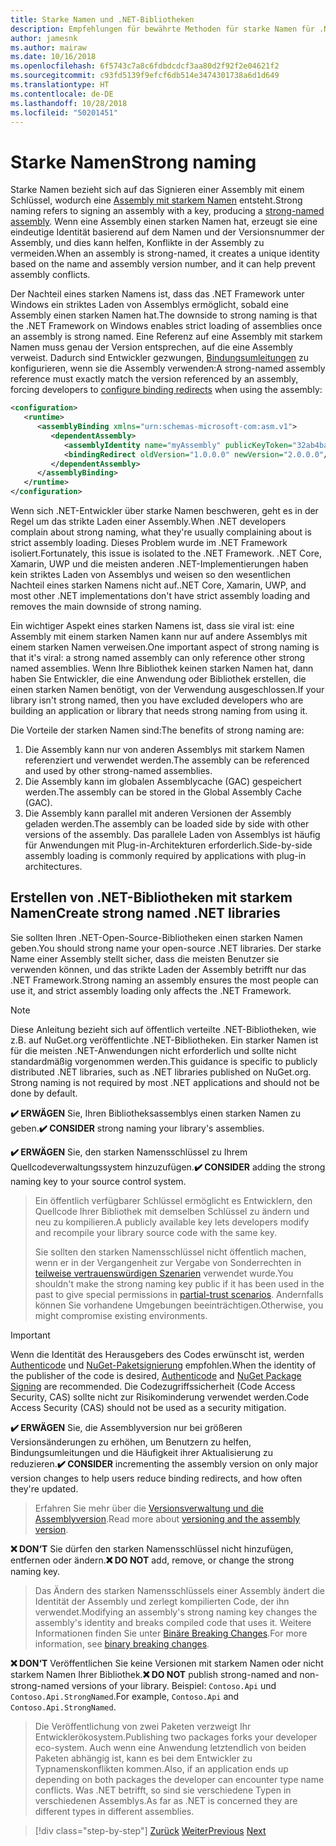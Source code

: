 ```yaml
---
title: Starke Namen und .NET-Bibliotheken
description: Empfehlungen für bewährte Methoden für starke Namen für .NET-Bibliotheken.
author: jamesnk
ms.author: mairaw
ms.date: 10/16/2018
ms.openlocfilehash: 6f5743c7a8c6fdbdcdcf3aa80d2f92f2e04621f2
ms.sourcegitcommit: c93fd5139f9efcf6db514e3474301738a6d1d649
ms.translationtype: HT
ms.contentlocale: de-DE
ms.lasthandoff: 10/28/2018
ms.locfileid: "50201451"
---
```

# <a name="strong-naming"></a><span data-ttu-id="40f8c-103">Starke Namen</span><span class="sxs-lookup"><span data-stu-id="40f8c-103">Strong naming</span></span>

<span data-ttu-id="40f8c-104">Starke Namen bezieht sich auf das Signieren einer Assembly mit einem Schlüssel, wodurch eine [Assembly mit starkem Namen](../../framework/app-domains/strong-named-assemblies.md) entsteht.</span><span class="sxs-lookup"><span data-stu-id="40f8c-104">Strong naming refers to signing an assembly with a key, producing a [strong-named assembly](../../framework/app-domains/strong-named-assemblies.md).</span></span> <span data-ttu-id="40f8c-105">Wenn eine Assembly einen starken Namen hat, erzeugt sie eine eindeutige Identität basierend auf dem Namen und der Versionsnummer der Assembly, und dies kann helfen, Konflikte in der Assembly zu vermeiden.</span><span class="sxs-lookup"><span data-stu-id="40f8c-105">When an assembly is strong-named, it creates a unique identity based on the name and assembly version number, and it can help prevent assembly conflicts.</span></span>

<span data-ttu-id="40f8c-106">Der Nachteil eines starken Namens ist, dass das .NET Framework unter Windows ein striktes Laden von Assemblys ermöglicht, sobald eine Assembly einen starken Namen hat.</span><span class="sxs-lookup"><span data-stu-id="40f8c-106">The downside to strong naming is that the .NET Framework on Windows enables strict loading of assemblies once an assembly is strong named.</span></span> <span data-ttu-id="40f8c-107">Eine Referenz auf eine Assembly mit starkem Namen muss genau der Version entsprechen, auf die eine Assembly verweist. Dadurch sind Entwickler gezwungen, [Bindungsumleitungen](../../framework/configure-apps/redirect-assembly-versions.md) zu konfigurieren, wenn sie die Assembly verwenden:</span><span class="sxs-lookup"><span data-stu-id="40f8c-107">A strong-named assembly reference must exactly match the version referenced by an assembly, forcing developers to [configure binding redirects](../../framework/configure-apps/redirect-assembly-versions.md) when using the assembly:</span></span>

```xml
<configuration>
   <runtime>
      <assemblyBinding xmlns="urn:schemas-microsoft-com:asm.v1">
         <dependentAssembly>
            <assemblyIdentity name="myAssembly" publicKeyToken="32ab4ba45e0a69a1" culture="neutral" />
            <bindingRedirect oldVersion="1.0.0.0" newVersion="2.0.0.0"/>
         </dependentAssembly>
      </assemblyBinding>
   </runtime>
</configuration>
```

<span data-ttu-id="40f8c-108">Wenn sich .NET-Entwickler über starke Namen beschweren, geht es in der Regel um das strikte Laden einer Assembly.</span><span class="sxs-lookup"><span data-stu-id="40f8c-108">When .NET developers complain about strong naming, what they're usually complaining about is strict assembly loading.</span></span> <span data-ttu-id="40f8c-109">Dieses Problem wurde im .NET Framework isoliert.</span><span class="sxs-lookup"><span data-stu-id="40f8c-109">Fortunately, this issue is isolated to the .NET Framework.</span></span> <span data-ttu-id="40f8c-110">.NET Core, Xamarin, UWP und die meisten anderen .NET-Implementierungen haben kein striktes Laden von Assemblys und weisen so den wesentlichen Nachteil eines starken Namens nicht auf.</span><span class="sxs-lookup"><span data-stu-id="40f8c-110">.NET Core, Xamarin, UWP, and most other .NET implementations don't have strict assembly loading and removes the main downside of strong naming.</span></span>

<span data-ttu-id="40f8c-111">Ein wichtiger Aspekt eines starken Namens ist, dass sie viral ist: eine Assembly mit einem starken Namen kann nur auf andere Assemblys mit einem starken Namen verweisen.</span><span class="sxs-lookup"><span data-stu-id="40f8c-111">One important aspect of strong naming is that it's viral: a strong named assembly can only reference other strong named assemblies.</span></span> <span data-ttu-id="40f8c-112">Wenn Ihre Bibliothek keinen starken Namen hat, dann haben Sie Entwickler, die eine Anwendung oder Bibliothek erstellen, die einen starken Namen benötigt, von der Verwendung ausgeschlossen.</span><span class="sxs-lookup"><span data-stu-id="40f8c-112">If your library isn't strong named, then you have excluded developers who are building an application or library that needs strong naming from using it.</span></span>

<span data-ttu-id="40f8c-113">Die Vorteile der starken Namen sind:</span><span class="sxs-lookup"><span data-stu-id="40f8c-113">The benefits of strong naming are:</span></span>

1. <span data-ttu-id="40f8c-114">Die Assembly kann nur von anderen Assemblys mit starkem Namen referenziert und verwendet werden.</span><span class="sxs-lookup"><span data-stu-id="40f8c-114">The assembly can be referenced and used by other strong-named assemblies.</span></span>
2. <span data-ttu-id="40f8c-115">Die Assembly kann im globalen Assemblycache (GAC) gespeichert werden.</span><span class="sxs-lookup"><span data-stu-id="40f8c-115">The assembly can be stored in the Global Assembly Cache (GAC).</span></span>
3. <span data-ttu-id="40f8c-116">Die Assembly kann parallel mit anderen Versionen der Assembly geladen werden.</span><span class="sxs-lookup"><span data-stu-id="40f8c-116">The assembly can be loaded side by side with other versions of the assembly.</span></span> <span data-ttu-id="40f8c-117">Das parallele Laden von Assemblys ist häufig für Anwendungen mit Plug-in-Architekturen erforderlich.</span><span class="sxs-lookup"><span data-stu-id="40f8c-117">Side-by-side assembly loading is commonly required by applications with plug-in architectures.</span></span>

## <a name="create-strong-named-net-libraries"></a><span data-ttu-id="40f8c-118">Erstellen von .NET-Bibliotheken mit starkem Namen</span><span class="sxs-lookup"><span data-stu-id="40f8c-118">Create strong named .NET libraries</span></span>

<span data-ttu-id="40f8c-119">Sie sollten Ihren .NET-Open-Source-Bibliotheken einen starken Namen geben.</span><span class="sxs-lookup"><span data-stu-id="40f8c-119">You should strong name your open-source .NET libraries.</span></span> <span data-ttu-id="40f8c-120">Der starke Name einer Assembly stellt sicher, dass die meisten Benutzer sie verwenden können, und das strikte Laden der Assembly betrifft nur das .NET Framework.</span><span class="sxs-lookup"><span data-stu-id="40f8c-120">Strong naming an assembly ensures the most people can use it, and strict assembly loading only affects the .NET Framework.</span></span>

> [!NOTE]
> <span data-ttu-id="40f8c-121">Diese Anleitung bezieht sich auf öffentlich verteilte .NET-Bibliotheken, wie z.B. auf NuGet.org veröffentlichte .NET-Bibliotheken. Ein starker Namen ist für die meisten .NET-Anwendungen nicht erforderlich und sollte nicht standardmäßig vorgenommen werden.</span><span class="sxs-lookup"><span data-stu-id="40f8c-121">This guidance is specific to publicly distributed .NET libraries, such as .NET libraries published on NuGet.org. Strong naming is not required by most .NET applications and should not be done by default.</span></span>

<span data-ttu-id="40f8c-122">**✔️ ERWÄGEN** Sie, Ihren Bibliotheksassemblys einen starken Namen zu geben.</span><span class="sxs-lookup"><span data-stu-id="40f8c-122">**✔️ CONSIDER** strong naming your library's assemblies.</span></span>

<span data-ttu-id="40f8c-123">**✔️ ERWÄGEN** Sie, den starken Namensschlüssel zu Ihrem Quellcodeverwaltungssystem hinzuzufügen.</span><span class="sxs-lookup"><span data-stu-id="40f8c-123">**✔️ CONSIDER** adding the strong naming key to your source control system.</span></span>

> <span data-ttu-id="40f8c-124">Ein öffentlich verfügbarer Schlüssel ermöglicht es Entwicklern, den Quellcode Ihrer Bibliothek mit demselben Schlüssel zu ändern und neu zu kompilieren.</span><span class="sxs-lookup"><span data-stu-id="40f8c-124">A publicly available key lets developers modify and recompile your library source code with the same key.</span></span>
> 
> <span data-ttu-id="40f8c-125">Sie sollten den starken Namensschlüssel nicht öffentlich machen, wenn er in der Vergangenheit zur Vergabe von Sonderrechten in [teilweise vertrauenswürdigen Szenarien](/dotnet/framework/misc/using-libraries-from-partially-trusted-code) verwendet wurde.</span><span class="sxs-lookup"><span data-stu-id="40f8c-125">You shouldn't make the strong naming key public if it has been used in the past to give special permissions in [partial-trust scenarios](/dotnet/framework/misc/using-libraries-from-partially-trusted-code).</span></span> <span data-ttu-id="40f8c-126">Andernfalls können Sie vorhandene Umgebungen beeinträchtigen.</span><span class="sxs-lookup"><span data-stu-id="40f8c-126">Otherwise, you might compromise existing environments.</span></span>

> [!IMPORTANT]
> <span data-ttu-id="40f8c-127">Wenn die Identität des Herausgebers des Codes erwünscht ist, werden [Authenticode](/windows-hardware/drivers/install/authenticode) und [NuGet-Paketsignierung](/nuget/create-packages/sign-a-package) empfohlen.</span><span class="sxs-lookup"><span data-stu-id="40f8c-127">When the identity of the publisher of the code is desired, [Authenticode](/windows-hardware/drivers/install/authenticode) and [NuGet Package Signing](/nuget/create-packages/sign-a-package) are recommended.</span></span> <span data-ttu-id="40f8c-128">Die Codezugriffssicherheit (Code Access Security, CAS) sollte nicht zur Risikominderung verwendet werden.</span><span class="sxs-lookup"><span data-stu-id="40f8c-128">Code Access Security (CAS) should not be used as a security mitigation.</span></span>

<span data-ttu-id="40f8c-129">**✔️ ERWÄGEN** Sie, die Assemblyversion nur bei größeren Versionsänderungen zu erhöhen, um Benutzern zu helfen, Bindungsumleitungen und die Häufigkeit ihrer Aktualisierung zu reduzieren.</span><span class="sxs-lookup"><span data-stu-id="40f8c-129">**✔️ CONSIDER** incrementing the assembly version on only major version changes to help users reduce binding redirects, and how often they're updated.</span></span>

> <span data-ttu-id="40f8c-130">Erfahren Sie mehr über die [Versionsverwaltung und die Assemblyversion](./versioning.md#assembly-version).</span><span class="sxs-lookup"><span data-stu-id="40f8c-130">Read more about [versioning and the assembly version](./versioning.md#assembly-version).</span></span>

<span data-ttu-id="40f8c-131">**❌ DON‘T** Sie dürfen den starken Namensschlüssel nicht hinzufügen, entfernen oder ändern.</span><span class="sxs-lookup"><span data-stu-id="40f8c-131">**❌ DO NOT** add, remove, or change the strong naming key.</span></span>

> <span data-ttu-id="40f8c-132">Das Ändern des starken Namensschlüssels einer Assembly ändert die Identität der Assembly und zerlegt kompilierten Code, der ihn verwendet.</span><span class="sxs-lookup"><span data-stu-id="40f8c-132">Modifying an assembly's strong naming key changes the assembly's identity and breaks compiled code that uses it.</span></span> <span data-ttu-id="40f8c-133">Weitere Informationen finden Sie unter [Binäre Breaking Changes](./breaking-changes.md#binary-breaking-change).</span><span class="sxs-lookup"><span data-stu-id="40f8c-133">For more information, see [binary breaking changes](./breaking-changes.md#binary-breaking-change).</span></span>

<span data-ttu-id="40f8c-134">**❌ DON‘T** Veröffentlichen Sie keine Versionen mit starkem Namen oder nicht starkem Namen Ihrer Bibliothek.</span><span class="sxs-lookup"><span data-stu-id="40f8c-134">**❌ DO NOT** publish strong-named and non-strong-named versions of your library.</span></span> <span data-ttu-id="40f8c-135">Beispiel: `Contoso.Api` und `Contoso.Api.StrongNamed`.</span><span class="sxs-lookup"><span data-stu-id="40f8c-135">For example, `Contoso.Api` and `Contoso.Api.StrongNamed`.</span></span>

> <span data-ttu-id="40f8c-136">Die Veröffentlichung von zwei Paketen verzweigt Ihr Entwicklerökosystem.</span><span class="sxs-lookup"><span data-stu-id="40f8c-136">Publishing two packages forks your developer eco-system.</span></span> <span data-ttu-id="40f8c-137">Auch wenn eine Anwendung letztendlich von beiden Paketen abhängig ist, kann es bei dem Entwickler zu Typnamenskonflikten kommen.</span><span class="sxs-lookup"><span data-stu-id="40f8c-137">Also, if an application ends up depending on both packages the developer can encounter type name conflicts.</span></span> <span data-ttu-id="40f8c-138">Was .NET betrifft, so sind sie verschiedene Typen in verschiedenen Assemblys.</span><span class="sxs-lookup"><span data-stu-id="40f8c-138">As far as .NET is concerned they are different types in different assemblies.</span></span>

>[!div class="step-by-step"]
<span data-ttu-id="40f8c-139">[Zurück](./cross-platform-targeting.md)
[Weiter](./nuget.md)</span><span class="sxs-lookup"><span data-stu-id="40f8c-139">[Previous](./cross-platform-targeting.md)
[Next](./nuget.md)</span></span>
